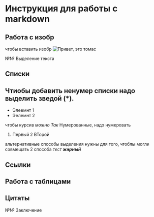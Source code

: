# Инструкция для работы с markdown
## Работа с изобр
чтобы вставить изобр 
![Привет, это томас](20121020_215425.jpg)

№№  Выделение текста

##  Списки

## Чтиобы добавить ненумер списки надо выделить зведой (*).
* Элеемнт 1
* Эелемнт 2

чтобы курсив _можно Так_ 
Нумерованные, надо нумеровать 
1. Первый 
2 ВТорой
 
альтернативные способы выделения нужны для того, чтоблы могли совмещать 2 способа  _тест **жирный**_
## Ссылки

## Работа с таблицами

## Цитаты

№№ Заключение